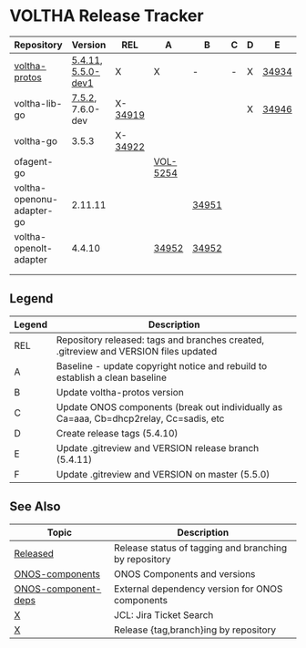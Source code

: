 VOLTHA Release Tracker
======================

| Repository | Version | REL | A | B | C | D | E | F |
| ---------- | --------| --- | - | - | - | - | - | - |
| [voltha-protos](https://gerrit.opencord.org/plugins/gitiles/voltha-protos/+/refs/heads/voltha-2.12) | [5.4.11](https://gerrit.opencord.org/plugins/gitiles/voltha-protos/+/refs/heads/voltha-2.12/VERSION), [5.5.0-dev1](https://gerrit.opencord.org/plugins/gitiles/voltha-protos/+/refs/heads/master/VERSION) | X | X | - | - | X | [34934](https://gerrit.opencord.org/c/voltha-protos/+/34934) | [34936](https://gerrit.opencord.org/c/voltha-protos/+/34936) |
| voltha-lib-go | [7.5.2](https://gerrit.opencord.org/plugins/gitiles/voltha-lib-go/+/refs/tags/v7.5.2), 7.6.0-dev | X-[34919](https://gerrit.opencord.org/c/voltha-lib-go/+/34919) | | | | X | [34946](https://gerrit.opencord.org/c/voltha-lib-go/+/34946) | [34948](https://gerrit.opencord.org/c/voltha-lib-go/+/34948) |
| voltha-go     | 3.5.3  | X-[34922](https://gerrit.opencord.org/c/voltha-go/+/34922) | | | | | | |
| ofagent-go    | | | [VOL-5254](https://jira.opencord.org/browse/VOL-5254) | | | | | |
| voltha-openonu-adapter-go | 2.11.11 | | | [34951](https://gerrit.opencord.org/c/voltha-openonu-adapter-go/+/34951) | | | | |
| voltha-openolt-adapter    | 4.4.10 | | [34952](https://gerrit.opencord.org/c/voltha-openolt-adapter/+/34952) | [34952](https://gerrit.opencord.org/c/voltha-openolt-adapter/+/34952) | | | | |
|               | | | | | | | | |
|               | | | | | | | | |
 
Legend
------
  
| Legend | Description |
| ------ | ----------- |
| REL    | Repository released: tags and branches created, .gitreview and VERSION files updated   |
| A      | Baseline - update copyright notice and rebuild to establish a clean baseline           |
| B      | Update voltha-protos version                                                           |
| C      | Update ONOS components (break out individually as Ca=aaa, Cb=dhcp2relay, Cc=sadis, etc |
| D      | Create release tags (5.4.10)                                                           |
| E      | Update .gitreview and VERSION release branch (5.4.11)                                  |
| F      | Update .gitreview and VERSION on master (5.5.0)                                        |

## See Also

| Topic | Description |
| ----- | ----------- |
| [Released](release-meta.md)                   | Release status of tagging and branching by repository |
| [ONOS-components](ONOS-components.md)         | ONOS Components and versions |
| [ONOS-component-deps](ONOS-component-deps.md) | External dependency version for ONOS components |
| [X](../jcl/README.md)     | JCL: Jira Ticket Search |
| [X](../tag-and-branch.md) | Release {tag,branch}ing by repository |
